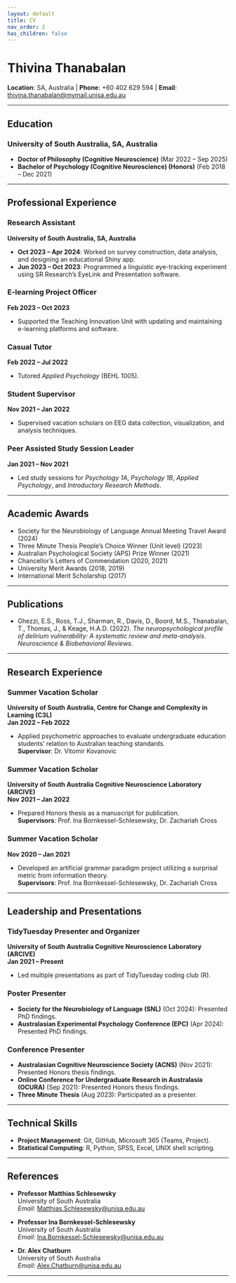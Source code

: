 ```yaml
---
layout: default
title: CV
nav_order: 2
has_children: false
---
```


# Thivina Thanabalan

**Location**: SA, Australia | **Phone**: +60 402 629 594 | **Email**: thivina.thanabalan@mymail.unisa.edu.au

---

## Education

### University of South Australia, SA, Australia
- **Doctor of Philosophy (Cognitive Neuroscience)** (Mar 2022 – Sep 2025)
- **Bachelor of Psychology (Cognitive Neuroscience) (Honors)** (Feb 2018 – Dec 2021)

---

## Professional Experience

### Research Assistant  
**University of South Australia, SA, Australia**  
- **Oct 2023 – Apr 2024**: Worked on survey construction, data analysis, and designing an educational Shiny app.  
- **Jun 2023 – Oct 2023**: Programmed a linguistic eye-tracking experiment using SR Research’s EyeLink and Presentation software.

### E-learning Project Officer  
**Feb 2023 – Oct 2023**  
- Supported the Teaching Innovation Unit with updating and maintaining e-learning platforms and software.

### Casual Tutor  
**Feb 2022 – Jul 2022**  
- Tutored *Applied Psychology* (BEHL 1005).

### Student Supervisor  
**Nov 2021 – Jan 2022**  
- Supervised vacation scholars on EEG data collection, visualization, and analysis techniques.

### Peer Assisted Study Session Leader  
**Jan 2021 – Nov 2021**  
- Led study sessions for *Psychology 1A*, *Psychology 1B*, *Applied Psychology*, and *Introductory Research Methods*.

---

## Academic Awards

- Society for the Neurobiology of Language Annual Meeting Travel Award (2024)
- Three Minute Thesis People’s Choice Winner (Unit level) (2023)
- Australian Psychological Society (APS) Prize Winner (2021)
- Chancellor’s Letters of Commendation (2020, 2021)
- University Merit Awards (2018, 2019)
- International Merit Scholarship (2017)

---

## Publications

- Ghezzi, E.S., Ross, T.J., Sharman, R., Davis, D., Boord, M.S., Thanabalan, T., Thomas, J., & Keage, H.A.D. (2022). *The neuropsychological profile of delirium vulnerability: A systematic review and meta-analysis*. *Neuroscience & Biobehavioral Reviews*.

---

## Research Experience

### Summer Vacation Scholar  
**University of South Australia, Centre for Change and Complexity in Learning (C3L)**  
**Jan 2022 – Feb 2022**  
- Applied psychometric approaches to evaluate undergraduate education students’ relation to Australian teaching standards.  
**Supervisor**: Dr. Vitomir Kovanovic

### Summer Vacation Scholar  
**University of South Australia Cognitive Neuroscience Laboratory (ARCIVE)**  
**Nov 2021 – Jan 2022**  
- Prepared Honors thesis as a manuscript for publication.  
**Supervisors**: Prof. Ina Bornkessel-Schlesewsky, Dr. Zachariah Cross

### Summer Vacation Scholar  
**Nov 2020 – Jan 2021**  
- Developed an artificial grammar paradigm project utilizing a surprisal metric from information theory.  
**Supervisors**: Prof. Ina Bornkessel-Schlesewsky, Dr. Zachariah Cross

---

## Leadership and Presentations

### TidyTuesday Presenter and Organizer  
**University of South Australia Cognitive Neuroscience Laboratory (ARCIVE)**  
**Jan 2021 – Present**  
- Led multiple presentations as part of TidyTuesday coding club (R).

### Poster Presenter  
- **Society for the Neurobiology of Language (SNL)** (Oct 2024): Presented PhD findings.  
- **Australasian Experimental Psychology Conference (EPC)** (Apr 2024): Presented PhD findings.

### Conference Presenter  
- **Australasian Cognitive Neuroscience Society (ACNS)** (Nov 2021): Presented Honors thesis findings.  
- **Online Conference for Undergraduate Research in Australasia (OCURA)** (Sep 2021): Presented Honors thesis findings.  
- **Three Minute Thesis** (Aug 2023): Participated as a presenter.

---

## Technical Skills

- **Project Management**: Git, GitHub, Microsoft 365 (Teams, Project).
- **Statistical Computing**: R, Python, SPSS, Excel, UNIX shell scripting.

---

## References

- **Professor Matthias Schlesewsky**  
  University of South Australia  
  *Email*: [Matthias.Schlesewsky@unisa.edu.au](mailto:Matthias.Schlesewsky@unisa.edu.au)

- **Professor Ina Bornkessel-Schlesewsky**  
  University of South Australia  
  *Email*: [Ina.Bornkessel-Schlesewsky@unisa.edu.au](mailto:Ina.Bornkessel-Schlesewsky@unisa.edu.au)

- **Dr. Alex Chatburn**  
  University of South Australia  
  *Email*: [Alex.Chatburn@unisa.edu.au](mailto:Alex.Chatburn@unisa.edu.au)

---
